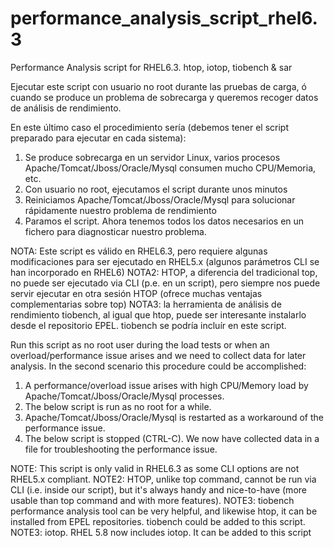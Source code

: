 # performance_analysis_script_rhel6.3
Performance Analysis script for RHEL6.3. htop, iotop, tiobench &amp; sar

Ejecutar este script con usuario no root durante las pruebas de carga, ó cuando se produce un problema de sobrecarga y queremos recoger datos de análisis de rendimiento. 

En este último caso el procedimiento sería (debemos tener el script preparado para ejecutar en cada sistema):

1. Se produce sobrecarga en un servidor Linux, varios procesos Apache/Tomcat/Jboss/Oracle/Mysql consumen mucho CPU/Memoria, etc.
2. Con usuario no root, ejecutamos el script durante unos minutos
3. Reiniciamos Apache/Tomcat/Jboss/Oracle/Mysql para solucionar rápidamente nuestro problema de rendimiento
4. Paramos el script. Ahora tenemos todos los datos necesarios en un fichero para diagnosticar nuestro problema.

NOTA: Este script es válido en RHEL6.3, pero requiere algunas modificaciones para ser ejecutado en RHEL5.x (algunos parámetros CLI se han incorporado en RHEL6)
NOTA2: HTOP, a diferencia del tradicional top, no puede ser ejecutado via CLI (p.e. en un script), pero siempre nos puede servir ejecutar en otra sesión HTOP (ofrece muchas ventajas complementarias sobre top)
NOTA3: la herramienta de análisis de rendimiento tiobench, al igual que htop, puede ser interesante instalarlo desde el repositorio EPEL. tiobench se podría incluír en este script.

Run this script as no root user during the load tests or when an overload/performance issue arises and we need to collect data for later analysis. In the second scenario this procedure could be accomplished:

1. A performance/overload issue arises with high CPU/Memory load by Apache/Tomcat/Jboss/Oracle/Mysql processes.
2. The below script is run as no root for a while.
3. Apache/Tomcat/Jboss/Oracle/Mysql is restarted as a workaround of the performance issue.
4. The below script is stopped (CTRL-C). We now have collected data in a file for troubleshooting the performance issue.

NOTE: This script is only valid in RHEL6.3 as some CLI options are not RHEL5.x compliant.
NOTE2: HTOP, unlike top command, cannot be run via CLI (i.e. inside our script), but it's always handy and nice-to-have (more usable than top command and with more features).
NOTE3: tiobench performance analysis tool can be very helpful, and likewise htop, it can be installed from EPEL repositories. tiobench could be added to this script.
NOTE3: iotop. RHEL 5.8 now includes iotop. It can be added to this script
